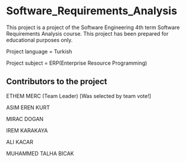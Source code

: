 # Software_Requirements_Analysis
This project is a project of the Software Engineering 4th term Software Requirements Analysis course.
This project has been prepared for educational purposes only.

Project language = Turkish

Project subject = ERP(Enterprise Resource Programming)

Contributors to the project
---------------------------
ETHEM MERC (Team Leader) [Was selected by team vote!]

ASIM EREN KURT

MIRAC DOGAN

IREM KARAKAYA

ALI KACAR

MUHAMMED TALHA BICAK
